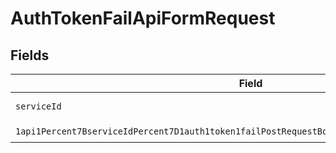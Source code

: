 # AuthTokenFailApiFormRequest


## Fields

| Field                                                                                                                                                                                                                     | Type                                                                                                                                                                                                                      | Required                                                                                                                                                                                                                  | Description                                                                                                                                                                                                               |
| ------------------------------------------------------------------------------------------------------------------------------------------------------------------------------------------------------------------------- | ------------------------------------------------------------------------------------------------------------------------------------------------------------------------------------------------------------------------- | ------------------------------------------------------------------------------------------------------------------------------------------------------------------------------------------------------------------------- | ------------------------------------------------------------------------------------------------------------------------------------------------------------------------------------------------------------------------- |
| `serviceId`                                                                                                                                                                                                               | *String*                                                                                                                                                                                                                  | :heavy_check_mark:                                                                                                                                                                                                        | A service ID.                                                                                                                                                                                                             |
| `1api1Percent7BserviceIdPercent7D1auth1token1failPostRequestBodyContentApplication1jsonSchema`                                                                                                                            | [1api1Percent7BserviceIdPercent7D1auth1token1failPostRequestBodyContentApplication1jsonSchema](../../models/components/Oneapi1Percent7BserviceIdPercent7D1auth1token1failPostRequestBodyContentApplication1jsonSchema.md) | :heavy_check_mark:                                                                                                                                                                                                        | N/A                                                                                                                                                                                                                       |